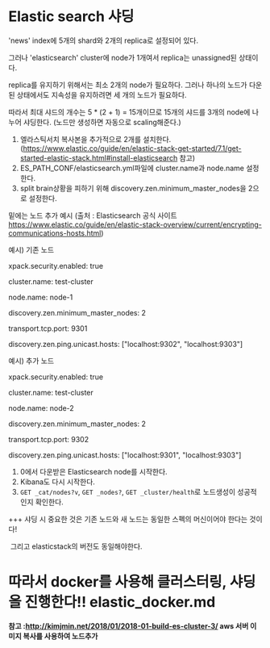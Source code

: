 # Elastic search 샤딩



'news' index에 5개의 shard와 2개의 replica로 설정되어 있다.

그러나 'elasticsearch' cluster에 node가 1개여서 replica는 unassigned된 상태이다.



replica를 유지하기 위해서는 최소 2개의 node가 필요하다. 그러나 하나의 노드가 다운된 상태에서도 지속성을 유지하려면 세 개의 노드가 필요하다.

따라서 최대 샤드의 개수는 5 * (2 + 1) = 15개이므로 15개의 샤드를 3개의 node에 나누어 샤딩한다. (노드만 생성하면 자동으로 scaling해준다.)



1. 엘라스틱서치 복사본을 추가적으로 2개를 설치한다. (<https://www.elastic.co/guide/en/elastic-stack-get-started/7.1/get-started-elastic-stack.html#install-elasticsearch> 참고)
2. ES_PATH_CONF/elasticsearch.yml파일에 cluster.name과 node.name 설정한다.
3. split brain상황을 피하기 위해 discovery.zen.minimum_master_nodes을 2으로 설정한다.



밑에는 노드 추가 예시 (출처 : Elasticsearch 공식 사이트 <https://www.elastic.co/guide/en/elastic-stack-overview/current/encrypting-communications-hosts.html>)



예시) 기존 노드

xpack.security.enabled: true

cluster.name: test-cluster

node.name: node-1

discovery.zen.minimum_master_nodes: 2

transport.tcp.port: 9301

discovery.zen.ping.unicast.hosts: ["localhost:9302", "localhost:9303"]



예시) 추가 노드

xpack.security.enabled: true

cluster.name: test-cluster

node.name: node-2

discovery.zen.minimum_master_nodes: 2

transport.tcp.port: 9302

discovery.zen.ping.unicast.hosts: ["localhost:9301", "localhost:9303"]



1. 0에서 다운받은 Elasticsearch node를 시작한다.
2. Kibana도 다시 시작한다.
3. `GET _cat/nodes?v`, `GET _nodes?`, `GET _cluster/health`로 노드생성이 성공적인지 확인한다.



+++ 샤딩 시 중요한 것은 기존 노드와 새 노드는 동일한 스펙의 머신이어야 한다는 것이다!

​		그리고 elasticstack의 버전도 동일해야한다.

# 따라서 docker를 사용해 클러스터링, 샤딩을 진행한다!! elastic_docker.md

**참고 :<http://kimjmin.net/2018/01/2018-01-build-es-cluster-3/> aws 서버 이미지 복사를 사용하여 노드추가**
